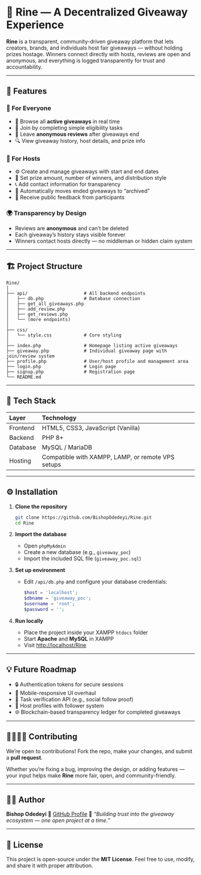 # 🎁 Rine — A Decentralized Giveaway Experience

**Rine** is a transparent, community-driven giveaway platform that lets creators, brands, and individuals host fair giveaways — without holding prizes hostage.
Winners connect directly with hosts, reviews are open and anonymous, and everything is logged transparently for trust and accountability.

---

## 🚀 Features

### 🧩 For Everyone

* 🎉 Browse all **active giveaways** in real time
* 📝 Join by completing simple eligibility tasks
* 💬 Leave **anonymous reviews** after giveaways end
* 🔍 View giveaway history, host details, and prize info

### 👤 For Hosts

* ⚙️ Create and manage giveaways with start and end dates
* 📅 Set prize amount, number of winners, and distribution style
* 📞 Add contact information for transparency
* 🧾 Automatically moves ended giveaways to “archived”
* 💭 Receive public feedback from participants

### 🌍 Transparency by Design

* Reviews are **anonymous** and can’t be deleted
* Each giveaway’s history stays visible forever
* Winners contact hosts directly — no middleman or hidden claim system

---

## 🏗️ Project Structure

```
Rine/
│
├── api/                     # All backend endpoints
│   ├── db.php               # Database connection
│   ├── get_all_giveaways.php
│   ├── add_review.php
│   ├── get_reviews.php
│   └── (more endpoints)
│
├── css/
│   └── style.css            # Core styling
│
├── index.php                # Homepage listing active giveaways
├── giveaway.php             # Individual giveaway page with join/review system
├── profile.php              # User/host profile and management area
├── login.php                # Login page
├── signup.php               # Registration page
└── README.md
```

---

## 🧰 Tech Stack

| Layer    | Technology                                        |
| :------- | :------------------------------------------------ |
| Frontend | HTML5, CSS3, JavaScript (Vanilla)                 |
| Backend  | PHP 8+                                            |
| Database | MySQL / MariaDB                                   |
| Hosting  | Compatible with XAMPP, LAMP, or remote VPS setups |

---

## ⚙️ Installation

1. **Clone the repository**

   ```bash
   git clone https://github.com/BishopOdedeyi/Rine.git
   cd Rine
   ```

2. **Import the database**

   * Open `phpMyAdmin`
   * Create a new database (e.g., `giveaway_poc`)
   * Import the included SQL file (`giveaway_poc.sql`)

3. **Set up environment**

   * Edit `/api/db.php` and configure your database credentials:

     ```php
     $host = 'localhost';
     $dbname = 'giveaway_poc';
     $username = 'root';
     $password = '';
     ```

4. **Run locally**

   * Place the project inside your XAMPP `htdocs` folder
   * Start **Apache** and **MySQL** in XAMPP
   * Visit [http://localhost/Rine](http://localhost/Rine)

---

## 💡 Future Roadmap

* 🔒 Authentication tokens for secure sessions
* 📱 Mobile-responsive UI overhaul
* 🎯 Task verification API (e.g., social follow proof)
* 📢 Host profiles with follower system
* 🌐 Blockchain-based transparency ledger for completed giveaways

---

## 🫱🏽‍🫲🏽 Contributing

We’re open to contributions!
Fork the repo, make your changes, and submit a **pull request**.

Whether you’re fixing a bug, improving the design, or adding features — your input helps make **Rine** more fair, open, and community-friendly.

---

## 🧑‍💻 Author

**Bishop Odedeyi**
🔗 [GitHub Profile](https://github.com/BishopOdedeyi)
💬 *“Building trust into the giveaway ecosystem — one open project at a time.”*

---

## 🪪 License

This project is open-source under the **MIT License**.
Feel free to use, modify, and share it with proper attribution.